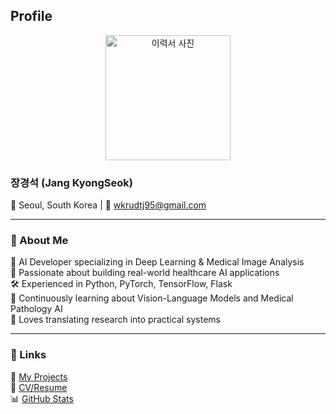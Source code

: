 ## Profile

<p align="center">
  <img src="https://github.com/user-attachments/assets/4ef225e8-115c-44f9-8e01-a0d18f1f3397" alt="이력서 사진" width="200" />
</p>

### 장경석 (Jang KyongSeok)

📍 Seoul, South Korea   |   📧 wkrudtj95@gmail.com

---

### 👋 About Me
🧠 AI Developer specializing in Deep Learning & Medical Image Analysis  
🧪 Passionate about building real-world healthcare AI applications  
🛠️ Experienced in Python, PyTorch, TensorFlow, Flask  
🌱 Continuously learning about Vision-Language Models and Medical Pathology AI  
📝 Loves translating research into practical systems  

---

### 🔗 Links
📂 [My Projects](https://github.com/rudjtr234?tab=repositories)  
📄 [CV/Resume](#)  
📊 [GitHub Stats](#)
